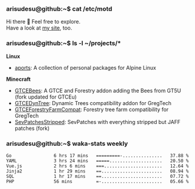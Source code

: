 ### arisudesu@github:~$ cat /etc/motd

Hi there 👋  Feel free to explore.  
Have a look at [my site](https://arisu.dev), too.

### arisudesu@github:~$ ls -l ~/projects/*
**Linux**
 - [aports](https://github.com/arisudesu/aports):  A collection of personal packages for Alpine Linux

**Minecraft**
 - [GTCEBees](https://github.com/arisudesu/GTCEBees): A GTCE and Forestry addon adding the Bees from GT5U (fork updated for GTCEu)
 - [GTCEDynTree](https://github.com/arisudesu/GTCEDynTree): Dynamic Trees compatibility addon for GregTech
 - [GTCEForestryFarmCompat](https://github.com/arisudesu/GTCEForestryFarmCompat): Forestry tree farm compatibility for GregTech
 - [SevPatchesStripped](https://github.com/arisudesu/SevPatchesStripped): SevPatches with everything stripped but JAFF patches (fork)

### arisudesu@github:~$ waka-stats weekly
<!--START_SECTION:waka-->

```text
Go                6 hrs 17 mins   =========-...............   37.88 %
YAML              3 hrs 24 mins   =====....................   20.50 %
Vue.js            2 hrs 6 mins    ===......................   12.64 %
Jinja2            1 hr 29 mins    ==.......................   08.94 %
SQL               1 hr 17 mins    ==.......................   07.72 %
PHP               56 mins         =-.......................   05.66 %
```

<!--END_SECTION:waka-->

